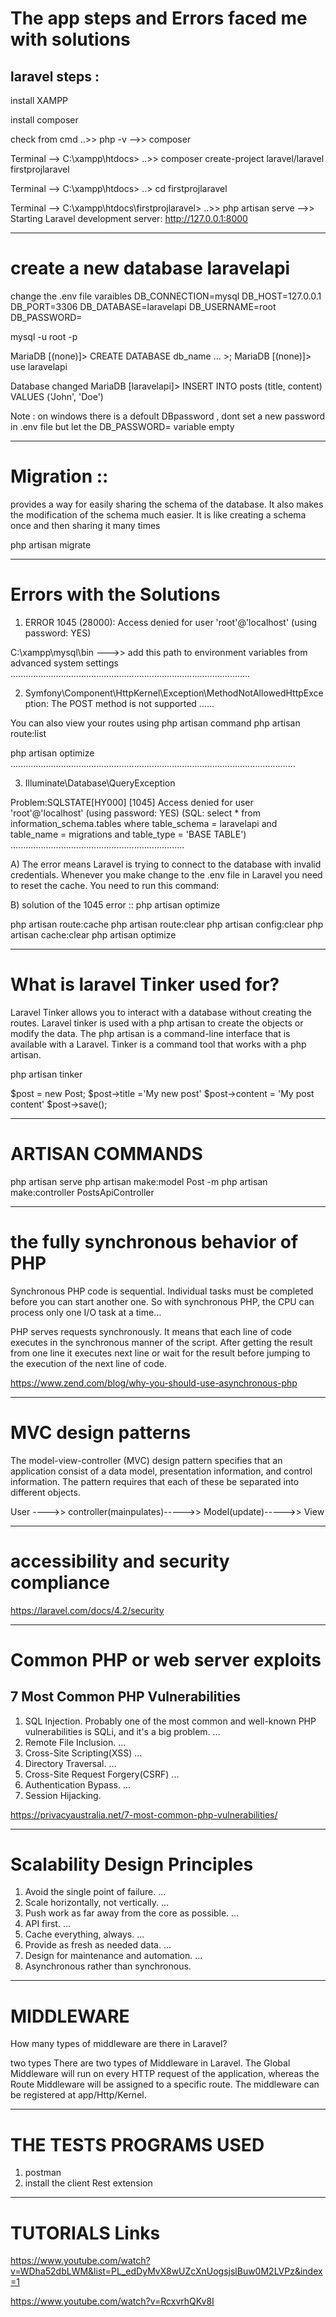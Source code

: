 # The app steps and Errors  faced me with solutions 

## laravel steps :

install XAMPP 

install composer 

check from cmd ..>> php -v -->> composer 

Terminal --> C:\xampp\htdocs> ..>> composer create-project laravel/laravel firstprojlaravel

Terminal --> C:\xampp\htdocs> ..> cd firstprojlaravel

Terminal --> C:\xampp\htdocs\firstprojlaravel> ..>> php artisan serve 
-->> Starting Laravel development server: http://127.0.0.1:8000

-------------------------------------------------------------------------------------------------------------------

# create a new database laravelapi

change the .env file varaibles 
DB_CONNECTION=mysql
DB_HOST=127.0.0.1
DB_PORT=3306
DB_DATABASE=laravelapi
DB_USERNAME=root
DB_PASSWORD=
 
mysql -u root -p 

MariaDB [(none)]> CREATE DATABASE db_name ...
                >;
MariaDB [(none)]> use laravelapi

Database changed
MariaDB [laravelapi]> INSERT INTO posts (title, content) VALUES ('John', 'Doe')

Note : on windows there is a defoult DBpassword , dont set a new password in .env file but let the DB_PASSWORD= variable empty

-------------------------------------------------------------------------------------------------------------------------

# Migration ::
provides a way for easily sharing the schema of the database. It also makes the modification of the schema much easier. It is like creating a schema once and then sharing it many times

php artisan migrate

-------------------------------------------------------------------------------------------------------------------------

# Errors with the Solutions 

1) ERROR 1045 (28000): Access denied for user 'root'@'localhost' (using password: YES)

C:\xampp\mysql\bin  --->> add this path to environment variables from advanced system settings 
...............................................................................................

2) Symfony\Component\HttpKernel\Exception\MethodNotAllowedHttpException: The POST method is not supported ...... 

You can also view your routes using php artisan command
php artisan route:list

php artisan optimize
.................................................................................................................

3) Illuminate\Database\QueryException 

Problem:SQLSTATE[HY000] [1045] Access denied for user 'root'@'localhost' (using password: YES) (SQL: select * from information_schema.tables where table_schema = laravelapi and table_name = migrations and table_type = 'BASE TABLE')
.....................................................................

A) The error means Laravel is trying to connect to the database with invalid credentials.
Whenever you make change to the .env file in Laravel you need to reset the cache. You need to run this command:


B) solution of the 1045 error :: 
php artisan optimize

php artisan route:cache 
php artisan route:clear
php artisan config:clear
php artisan cache:clear
php artisan optimize


-----------------------------------------------------------------------------------------------------------------------

# What is laravel Tinker used for?
Laravel Tinker allows you to interact with a database without creating the routes. Laravel tinker is used with a php artisan to create the objects or modify the data. The php artisan is a command-line interface that is available with a Laravel. Tinker is a command tool that works with a php artisan.

php artisan tinker 

$post = new Post;
$post->title ='My new post'
$post->content = 'My post content'
$post->save();

----------------------------------------------------------------------------------------------------------------------

# ARTISAN COMMANDS 
php artisan serve
php artisan make:model Post -m
php artisan make:controller PostsApiController

----------------------------------------------------------------------------------------------------------------------
# the fully synchronous behavior of PHP

Synchronous PHP code is sequential. Individual tasks must be completed before you can start another one. So with synchronous PHP, the CPU can process only one I/O task at a time...

PHP serves requests synchronously. It means that each line of code executes in the synchronous manner of the script. After getting the result from one line it executes next line or wait for the result before jumping to the execution of the next line of code.

https://www.zend.com/blog/why-you-should-use-asynchronous-php

------------------------------------------------------------------------------------------------------------------------------------------------------------
# MVC design patterns

The model-view-controller (MVC) design pattern specifies that an application consist of a data model, presentation information, and control information. The pattern requires that each of these be separated into different objects.

User ---->> controller(mainpulates)----->> Model(update)----->> View 

-------------------------------------------------------------------------------------------------------------------------------------------------------------------

# accessibility and security compliance

https://laravel.com/docs/4.2/security

-------------------------------------------------------------------------------------------------------------------------------------------------------------------
# Common PHP or web server exploits
## 7 Most Common PHP Vulnerabilities

1) SQL Injection. Probably one of the most common and well-known PHP vulnerabilities is SQLi, and it's a big problem. ...
2) Remote File Inclusion. ...
3) Cross-Site Scripting(XSS) ...
4) Directory Traversal. ...
5) Cross-Site Request Forgery(CSRF) ...
6) Authentication Bypass. ...
7) Session Hijacking.

https://privacyaustralia.net/7-most-common-php-vulnerabilities/

-------------------------------------------------------------------------------------------------------------------------------------------------------------------
# Scalability Design Principles

1) Avoid the single point of failure. ...
2) Scale horizontally, not vertically. ...
3) Push work as far away from the core as possible. ...
4) API first. ...
5) Cache everything, always. ...
6) Provide as fresh as needed data. ...
7) Design for maintenance and automation. ...
8) Asynchronous rather than synchronous.

---------------------------------------------------------------------------------------------------------------------------------------------------------------------
# MIDDLEWARE
How many types of middleware are there in Laravel?

two types
There are two types of Middleware in Laravel. The Global Middleware will run on every HTTP request of the application, whereas the Route Middleware will be assigned to a specific route. The middleware can be registered at app/Http/Kernel.

----------------------------------------------------------------------------------------------------------------------------------------------------------------

# THE TESTS PROGRAMS USED 
1) postman 
2) install the client Rest extension 

------------------------------------------------------------------------------------------------------------------------

# TUTORIALS Links

https://www.youtube.com/watch?v=WDha52dbLWM&list=PL_edDyMvX8wUZcXnUogsjslBuw0M2LVPz&index=1 

https://www.youtube.com/watch?v=RcxvrhQKv8I


